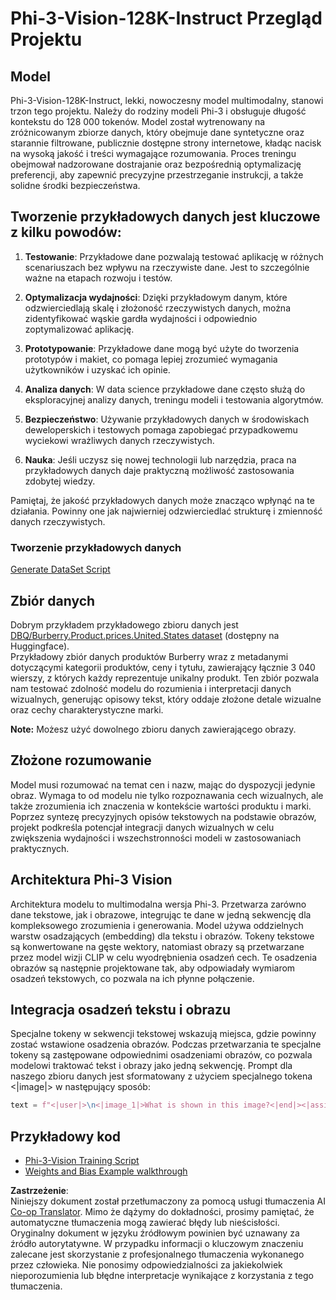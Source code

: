 <!--
CO_OP_TRANSLATOR_METADATA:
{
  "original_hash": "e0a07fd2a30fe2af30b1373df207a5bf",
  "translation_date": "2025-07-17T08:09:40+00:00",
  "source_file": "md/03.FineTuning/FineTuning_Phi-3-visionWandB.md",
  "language_code": "pl"
}
-->
# Phi-3-Vision-128K-Instruct Przegląd Projektu

## Model

Phi-3-Vision-128K-Instruct, lekki, nowoczesny model multimodalny, stanowi trzon tego projektu. Należy do rodziny modeli Phi-3 i obsługuje długość kontekstu do 128 000 tokenów. Model został wytrenowany na zróżnicowanym zbiorze danych, który obejmuje dane syntetyczne oraz starannie filtrowane, publicznie dostępne strony internetowe, kładąc nacisk na wysoką jakość i treści wymagające rozumowania. Proces treningu obejmował nadzorowane dostrajanie oraz bezpośrednią optymalizację preferencji, aby zapewnić precyzyjne przestrzeganie instrukcji, a także solidne środki bezpieczeństwa.

## Tworzenie przykładowych danych jest kluczowe z kilku powodów:

1. **Testowanie**: Przykładowe dane pozwalają testować aplikację w różnych scenariuszach bez wpływu na rzeczywiste dane. Jest to szczególnie ważne na etapach rozwoju i testów.

2. **Optymalizacja wydajności**: Dzięki przykładowym danym, które odzwierciedlają skalę i złożoność rzeczywistych danych, można zidentyfikować wąskie gardła wydajności i odpowiednio zoptymalizować aplikację.

3. **Prototypowanie**: Przykładowe dane mogą być użyte do tworzenia prototypów i makiet, co pomaga lepiej zrozumieć wymagania użytkowników i uzyskać ich opinie.

4. **Analiza danych**: W data science przykładowe dane często służą do eksploracyjnej analizy danych, treningu modeli i testowania algorytmów.

5. **Bezpieczeństwo**: Używanie przykładowych danych w środowiskach deweloperskich i testowych pomaga zapobiegać przypadkowemu wyciekowi wrażliwych danych rzeczywistych.

6. **Nauka**: Jeśli uczysz się nowej technologii lub narzędzia, praca na przykładowych danych daje praktyczną możliwość zastosowania zdobytej wiedzy.

Pamiętaj, że jakość przykładowych danych może znacząco wpłynąć na te działania. Powinny one jak najwierniej odzwierciedlać strukturę i zmienność danych rzeczywistych.

### Tworzenie przykładowych danych
[Generate DataSet Script](./CreatingSampleData.md)

## Zbiór danych

Dobrym przykładem przykładowego zbioru danych jest [DBQ/Burberry.Product.prices.United.States dataset](https://huggingface.co/datasets/DBQ/Burberry.Product.prices.United.States) (dostępny na Huggingface).  
Przykładowy zbiór danych produktów Burberry wraz z metadanymi dotyczącymi kategorii produktów, ceny i tytułu, zawierający łącznie 3 040 wierszy, z których każdy reprezentuje unikalny produkt. Ten zbiór pozwala nam testować zdolność modelu do rozumienia i interpretacji danych wizualnych, generując opisowy tekst, który oddaje złożone detale wizualne oraz cechy charakterystyczne marki.

**Note:** Możesz użyć dowolnego zbioru danych zawierającego obrazy.

## Złożone rozumowanie

Model musi rozumować na temat cen i nazw, mając do dyspozycji jedynie obraz. Wymaga to od modelu nie tylko rozpoznawania cech wizualnych, ale także zrozumienia ich znaczenia w kontekście wartości produktu i marki. Poprzez syntezę precyzyjnych opisów tekstowych na podstawie obrazów, projekt podkreśla potencjał integracji danych wizualnych w celu zwiększenia wydajności i wszechstronności modeli w zastosowaniach praktycznych.

## Architektura Phi-3 Vision

Architektura modelu to multimodalna wersja Phi-3. Przetwarza zarówno dane tekstowe, jak i obrazowe, integrując te dane w jedną sekwencję dla kompleksowego zrozumienia i generowania. Model używa oddzielnych warstw osadzających (embedding) dla tekstu i obrazów. Tokeny tekstowe są konwertowane na gęste wektory, natomiast obrazy są przetwarzane przez model wizji CLIP w celu wyodrębnienia osadzeń cech. Te osadzenia obrazów są następnie projektowane tak, aby odpowiadały wymiarom osadzeń tekstowych, co pozwala na ich płynne połączenie.

## Integracja osadzeń tekstu i obrazu

Specjalne tokeny w sekwencji tekstowej wskazują miejsca, gdzie powinny zostać wstawione osadzenia obrazów. Podczas przetwarzania te specjalne tokeny są zastępowane odpowiednimi osadzeniami obrazów, co pozwala modelowi traktować tekst i obrazy jako jedną sekwencję. Prompt dla naszego zbioru danych jest sformatowany z użyciem specjalnego tokena <|image|> w następujący sposób:

```python
text = f"<|user|>\n<|image_1|>What is shown in this image?<|end|><|assistant|>\nProduct: {row['title']}, Category: {row['category3_code']}, Full Price: {row['full_price']}<|end|>"
```

## Przykładowy kod
- [Phi-3-Vision Training Script](../../../../code/03.Finetuning/Phi-3-vision-Trainingscript.py)
- [Weights and Bias Example walkthrough](https://wandb.ai/byyoung3/mlnews3/reports/How-to-fine-tune-Phi-3-vision-on-a-custom-dataset--Vmlldzo4MTEzMTg3)

**Zastrzeżenie**:  
Niniejszy dokument został przetłumaczony za pomocą usługi tłumaczenia AI [Co-op Translator](https://github.com/Azure/co-op-translator). Mimo że dążymy do dokładności, prosimy pamiętać, że automatyczne tłumaczenia mogą zawierać błędy lub nieścisłości. Oryginalny dokument w języku źródłowym powinien być uznawany za źródło autorytatywne. W przypadku informacji o kluczowym znaczeniu zalecane jest skorzystanie z profesjonalnego tłumaczenia wykonanego przez człowieka. Nie ponosimy odpowiedzialności za jakiekolwiek nieporozumienia lub błędne interpretacje wynikające z korzystania z tego tłumaczenia.